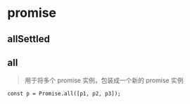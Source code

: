 # promise

## allSettled

## all

> 用于将多个 promise 实例，包装成一个新的 promise 实例

~~~
const p = Promise.all([p1, p2, p3]);
~~~
